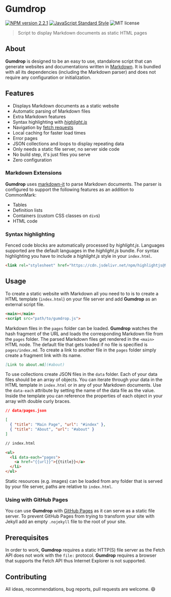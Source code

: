 # Gumdrop

[![NPM version 2.2.1](https://img.shields.io/badge/npm-2.2.1-blue.svg)](https://npmjs.com/package/gumdrop)
[![JavaScript Standard Style](https://img.shields.io/badge/code_style-standard-brightgreen.svg)](https://standardjs.com)
![MIT license](https://img.shields.io/badge/license-MIT-green.svg)

> Script to display Markdown documents as static HTML pages

## About

**Gumdrop** is designed to be an easy to use, standalone script that can generate websites and documentations written in [Markdown](https://daringfireball.net/projects/markdown/syntax). It is bundled with all its dependencies (including the Markdown parser) and does not require any configuration or initialization.

## Features

- Displays Markdown documents as a static website
- Automatic parsing of Markdown files
- Extra Markdown features
- Syntax highlighting with *[highlight.js](https://highlightjs.org/)*
- Navigation by [fetch requests](https://developer.mozilla.org/en-US/docs/Web/API/Fetch_API)
- Local caching for faster load times
- Error pages
- JSON collections and loops to display repeating data
- Only needs a static file server, no server side code
- No build step, it's just files you serve
- Zero configuration

### Markdown Extensions

**Gumdrop** uses [markdown-it](https://github.com/markdown-it/markdown-it) to parse Markdown documents. The parser is configured to support the following features as an addition to CommonMark:

- Tables
- Definition lists
- Containers (custom CSS classes on `div`s)
- HTML code

### Syntax highlighting

Fenced code blocks are automatically processed by *highlight.js*. Languages supported are the default languages in the *highlight.js* bundle. For syntax highlighting you have to include a *highlight.js* style in your `index.html`.

```html
<link rel="stylesheet" href="https://cdn.jsdelivr.net/npm/highlightjs@9.10.0/styles/default.css">
```

## Usage

To create a static website with Markdown all you need to to is to create a HTML template (`index.html`) on your file server and add **Gumdrop** as an external script file.

```html
<main></main>
<script src="path/to/gumdrop.js">
```

Markdown files in the `pages` folder can be loaded. **Gumdrop** watches the hash fragment of the URL and loads the corresponding Markdown file from the `pages` folder. The parsed Markdown files get rendered in the `<main>` HTML node. The default file that gets loaded if no file is specified is `pages/index.md`. To create a link to another file in the `pages` folder simply create a fragment link with its name.

```md
[Link to about.md](#about)
```

To use collections create JSON files in the `data` folder. Each of your data files should be an array of objects. You can iterate through your data in the HTML template in `index.html` or in any of your Markdown documents. Use the `data-each` attribute by setting the name of the data file as the value. Inside the template you can reference the properties of each object in your array with double curly braces.

```json
// data/pages.json

[
  { "title": "Main Page", "url": "#index" },
  { "title": "About", "url": "#about" }
]
```

```html
// index.html

<ul>
  <li data-each="pages">
    <a href="{{url}}">{{title}}</a>
  </li>
</ul>
```

Static resources (e.g. images) can be loaded from any folder that is served by your file server, paths are relative to `index.html`.

### Using with GitHub Pages

You can use **Gumdrop** with [GitHub Pages](https://pages.github.com) as it can serve as a static file server. To prevent GitHub Pages from trying to transform your site with Jekyll add an empty `.nojekyll` file to the root of your site.

## Prerequisites

In order to work, **Gumdrop** requires a static HTTP(S) file server as the Fetch API does not work with the `file:` protocol. **Gumdrop** requires a browser that supports the Fetch API thus Internet Explorer is not supported.

## Contributing

All ideas, recommendations, bug reports, pull requests are welcome. :smile: